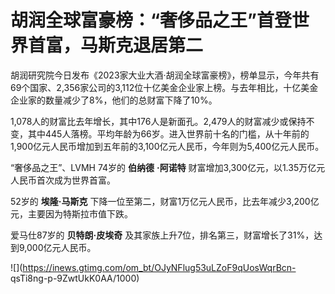 # 胡润全球富豪榜：“奢侈品之王”首登世界首富，马斯克退居第二

胡润研究院今日发布《2023家大业大酒·胡润全球富豪榜》，榜单显示，今年共有69个国家、2,356家公司的3,112位十亿美金企业家上榜。与去年相比，十亿美金企业家的数量减少了8%，他们的总财富下降了10%。

1,078人的财富比去年增长，其中176人是新面孔。2,479人的财富减少或保持不变，其中445人落榜。平均年龄为66岁。进入世界前十名的门槛，从十年前的1,900亿元人民币增加到五年前的3,100亿元人民币，今年则为5,400亿元人民币。

“奢侈品之王”、LVMH 74岁的 **伯纳德** **·阿诺特** 财富增加3,300亿元，以1.35万亿元人民币首次成为世界首富。

52岁的 **埃隆·马斯克** 下降一位至第二，财富1万亿元人民币，比去年减少3,200亿元，主要因为特斯拉市值下跌。

爱马仕87岁的 **贝特朗·皮埃奇** 及其家族上升7位，排名第三，财富增长了31%，达到9,000亿元人民币。

![](https://inews.gtimg.com/om_bt/OJyNFlug53uLZoF9qUosWqrBcn-
qsTi8ng-p-9ZwtUkK0AA/1000)

